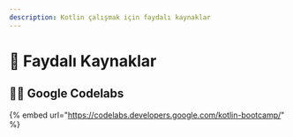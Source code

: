 ```yaml
---
description: Kotlin çalışmak için faydalı kaynaklar
---
```


# 🔗 Faydalı Kaynaklar

## 👨‍🔬 Google Codelabs

{% embed url="https://codelabs.developers.google.com/kotlin-bootcamp/" %}

